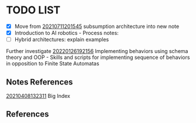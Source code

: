 ---
---
# TODO LIST

-   ☒ Move from [20210711201545](/notes/20210711201545) subsumption architecture into new
    note
-   ☒ Introduction to AI robotics - Process notes:
-   ☐ Hybrid architectures: explain examples

Further investigate [20220126192156](/notes/20220126192156) Implementing behaviors using
schema theory and OOP - Skills and scripts for implementing sequence of
behaviors in opposition to Finite State Automatas

## Notes References

[20210408132311](/notes/20210408132311) Big Index

## References
